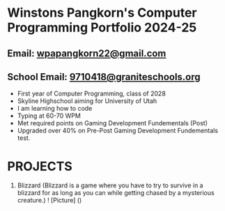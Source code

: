# Winstons Pangkorn's Computer Programming Portfolio 2024-25

## Email: wpapangkorn22@gmail.com

## School Email: 9710418@graniteschools.org

* First year of Computer Programming, class of 2028
* Skyline Highschool aiming for University of Utah
* I am learning how to code
* Typing at 60-70 WPM
* Met required points on Gaming Development Fundementals (Post)
* Upgraded over 40% on Pre-Post Gaming Development Fundementals test.

# PROJECTS

1. Blizzard (Blizzard is a game where you have to try to survive in a blizzard for as long as you can while getting chased by a mysterious creature.)
! [Picture] ()   
